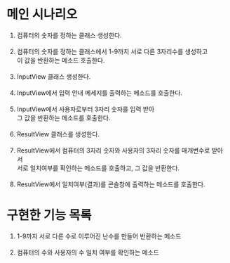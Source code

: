 # 메인 시나리오
1. 컴퓨터의 숫자를 정하는 클래스 생성한다.<br><br>
2. 컴퓨터의 숫자를 정하는 클래스에서 1-9까지 서로 다른 3자리수를 생성하고<br>
   이 값을 반환하는 메소드 호출한다.<br><br>
3. InputView 클래스 생성한다.<br><br>
4. InputView에서 입력 안내 메세지를 출력하는 메소드를 호출한다.<br><br>
5. InputView에서 사용자로부터 3자리 숫자를 입력 받아<br>
   그 값을 반환하는 메소드를 호출한다.<br><br>
6. ResultView 클래스를 생성한다.<br><br>
7. ResultView에서 컴퓨터의 3자리 숫자와 사용자의 3자리 숫자를 매개변수로 받아서<br>
   서로 일치여부를 확인하는 메소드를 호출하고, 그 값을 반환한다.<br><br>
8. ResultView에서 일치여부(결과)를 콘솔창에 출력하는 메소드를 호출한다.

# 구현한 기능 목록
1. 1-9까지 서로 다른 수로 이루어진 난수를 만들어 반환하는 메소드<br><br>
2. 컴퓨터의 수와 사용자의 수 일치 여부를 확인하는 메소드
